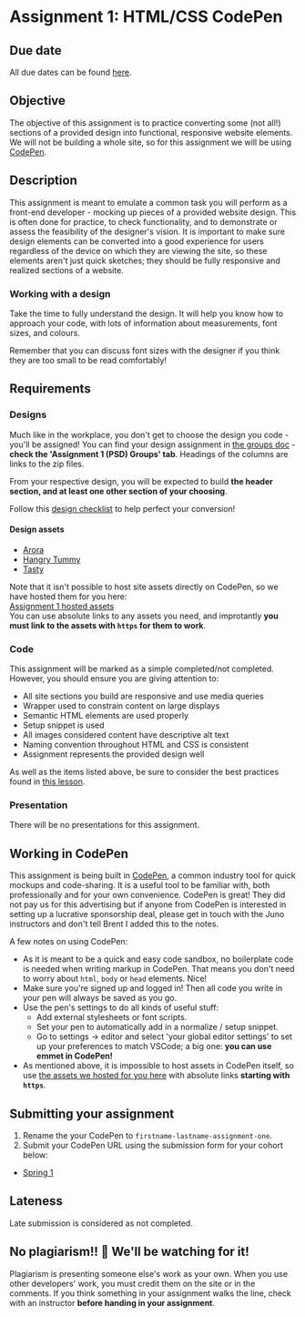 # Assignment 1: HTML/CSS CodePen

## Due date

All due dates can be found [here](https://github.com/HackerYou/bootcamp-notes/blob/master/stuff-you-need-to-know/important-dates.md).

## Objective

The objective of this assignment is to practice converting some (not all!) sections of a provided design into functional, responsive website elements. We will not be building a whole site, so for this assignment we will be using [CodePen](https://codepen.io/).

## Description

This assignment is meant to emulate a common task you will perform as a front-end developer - mocking up pieces of a provided website design. This is often done for practice, to check functionality, and to demonstrate or assess the feasibility of the designer's vision. It is important to make sure design elements can be converted into a good experience for users regardless of the device on which they are viewing the site, so these elements aren't just quick sketches; they should be fully responsive and realized sections of a website.

### Working with a design

Take the time to fully understand the design. It will help you know how to approach your code, with lots of information about measurements, font sizes, and colours.

Remember that you can discuss font sizes with the designer if you think they are too small to be read comfortably!

## Requirements

### Designs

Much like in the workplace, you don't get to choose the design you code - you'll be assigned! You can find your design assignment in [the groups doc](https://docs.google.com/spreadsheets/d/1lU6N_JFdUwuuobWR3n1Z7TQEppbupLlOHIozshogQ3I/edit#gid=1160457329) - **check the 'Assignment 1 (PSD) Groups' tab**. Headings of the columns are links to the zip files.

From your respective design, you will be expected to build **the header section, and at least one other section of your choosing**.

Follow this [design checklist](https://docs.google.com/document/d/17GYf0CfvD8Mdt4fXXH_03Hc-L-y9V3xLSbO5AIfdK54/edit) to help perfect your conversion!

#### Design assets

<!-- * Coming soon! -->

- [Arora](https://hychalknotes.s3.amazonaws.com/Arora.zip)
- [Hangry Tummy](https://github.com/HackerYou/bootcamp-notes/raw/master/projects/assignment-01/hangry-tummy.zip)
- [Tasty](https://hychalknotes.s3.amazonaws.com/Tasty.zip)

Note that it isn't possible to host site assets directly on CodePen, so we have hosted them for you here:  
[Assignment 1 hosted assets](https://psd.hackeryou.com/assignment1-assets/)  
You can use absolute links to any assets you need, and improtantly **you must link to the assets with `https` for them to work**.

### Code

This assignment will be marked as a simple completed/not completed. However, you should ensure you are giving attention to:

- All site sections you build are responsive and use media queries
- Wrapper used to constrain content on large displays
- Semantic HTML elements are used properly
- Setup snippet is used
- All images considered content have descriptive alt text
- Naming convention throughout HTML and CSS is consistent
- Assignment represents the provided design well

As well as the items listed above, be sure to consider the best practices found in [this lesson](https://github.com/HackerYou/bootcamp-notes/blob/master/stuff-you-need-to-know/resources-and-cheat-sheets/philosophy-of-best-practices-for-html-and-css.md).

### Presentation

There will be no presentations for this assignment.

## Working in CodePen

This assignment is being built in [CodePen](https://codepen.io/), a common industry tool for quick mockups and code-sharing. It is a useful tool to be familiar with, both professionally and for your own convenience. CodePen is great! They did not pay us for this advertising but if anyone from CodePen is interested in setting up a lucrative sponsorship deal, please get in touch with the Juno instructors and don't tell Brent I added this to the notes.

A few notes on using CodePen:

- As it is meant to be a quick and easy code sandbox, no boilerplate code is needed when writing markup in CodePen. That means you don't need to worry about `html`, `body` or `head` elements. Nice!
- Make sure you're signed up and logged in! Then all code you write in your pen will always be saved as you go.
- Use the pen's settings to do all kinds of useful stuff:
  - Add external stylesheets or font scripts.
  - Set your pen to automatically add in a normalize / setup snippet.
  - Go to settings -> editor and select 'your global editor settings' to set up your preferences to match VSCode; a big one: **you can use emmet in CodePen!**
- As mentioned above, it is impossible to host assets in CodePen itself, so use [the assets we hosted for you here](https://psd.hackeryou.com/assignment1-assets/) with absolute links **starting with `https`**.

## Submitting your assignment

1. Rename the your CodePen to `firstname-lastname-assignment-one`.
2. Submit your CodePen URL using the submission form for your cohort below:

- [Spring 1](https://docs.google.com/forms/d/e/1FAIpQLSf4WcGHI9lIs9h4p-WOAxaEZ9_XGVu6auOlnKUnCno7nx0EAg/viewform)

## Lateness

Late submission is considered as not completed.

## No plagiarism!! 👀 We'll be watching for it!

Plagiarism is presenting someone else's work as your own. When you use other developers' work, you must credit them on the site or in the comments. If you think something in your assignment walks the line, check with an instructor **before handing in your assignment**.
